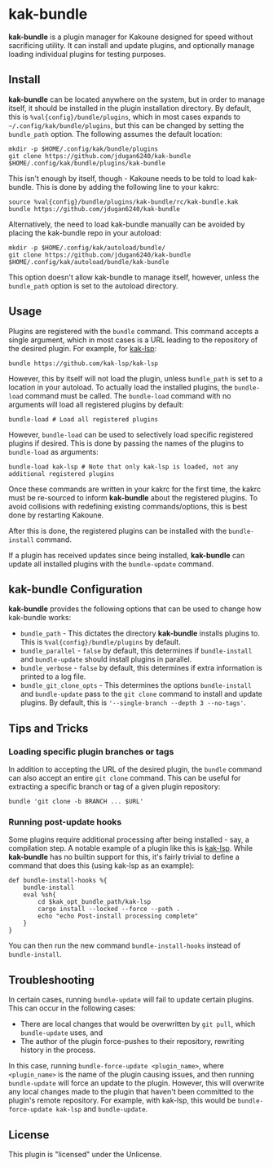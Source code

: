 # kak-bundle

**kak-bundle** is a plugin manager for Kakoune designed for speed without sacrificing utility. It can install and
update plugins, and optionally manage loading individual plugins for testing purposes.

## Install

**kak-bundle** can be located anywhere on the system, but in order to manage itself, it should be installed in the
plugin installation directory. By default, this is `%val{config}/bundle/plugins`, which in most cases expands to
`~/.config/kak/bundle/plugins`, but this can be changed by setting the `bundle_path` option. The following assumes
the default location:

```
mkdir -p $HOME/.config/kak/bundle/plugins
git clone https://github.com/jdugan6240/kak-bundle $HOME/.config/kak/bundle/plugins/kak-bundle
```

This isn't enough by itself, though - Kakoune needs to be told to load kak-bundle. This is done by adding the following
line to your kakrc:

```
source %val{config}/bundle/plugins/kak-bundle/rc/kak-bundle.kak
bundle https://github.com/jdugan6240/kak-bundle
```

Alternatively, the need to load kak-bundle manually can be avoided by placing the kak-bundle repo in your autoload:

```
mkdir -p $HOME/.config/kak/autoload/bundle/
git clone https://github.com/jdugan6240/kak-bundle $HOME/.config/kak/autoload/bundle/kak-bundle
```

This option doesn't allow kak-bundle to manage itself, however, unless the `bundle_path` option is set to the autoload
directory.

## Usage

Plugins are registered with the `bundle` command. This command accepts a single argument, which in most cases is a URL
leading to the repository of the desired plugin. For example, for [kak-lsp](https://github.com/kak-lsp/kak-lsp):

```
bundle https://github.com/kak-lsp/kak-lsp
```

However, this by itself will not load the plugin, unless `bundle_path` is set to a location in your autoload. To actually
load the installed plugins, the `bundle-load` command must be called. The `bundle-load` command with no arguments will
load all registered plugins by default:

```
bundle-load # Load all registered plugins
```

However, `bundle-load` can be used to selectively load specific registered plugins if desired. This is done by passing
the names of the plugins to `bundle-load` as arguments:

```
bundle-load kak-lsp # Note that only kak-lsp is loaded, not any additional registered plugins
```

Once these commands are written in your kakrc for the first time, the kakrc must be re-sourced to inform **kak-bundle**
about the registered plugins. To avoid collisions with redefining existing commands/options, this is best done by restarting
Kakoune.

After this is done, the registered plugins can be installed with the `bundle-install` command.

If a plugin has received updates since being installed, **kak-bundle** can update all installed plugins with the `bundle-update`
command.

## **kak-bundle** Configuration

**kak-bundle** provides the following options that can be used to change how kak-bundle works:

- `bundle_path` - This dictates the directory **kak-bundle** installs plugins to. This is `%val{config}/bundle/plugins` by default.
- `bundle_parallel` - `false` by default, this determines if `bundle-install` and `bundle-update` should install plugins in parallel.
- `bundle_verbose` - `false` by default, this determines if extra information is printed to a log file.
- `bundle_git_clone_opts` - This determines the options `bundle-install` and `bundle-update` pass to the `git clone` command to install
and update plugins. By default, this is `'--single-branch --depth 3 --no-tags'`.

## Tips and Tricks

### Loading specific plugin branches or tags

In addition to accepting the URL of the desired plugin, the `bundle` command can also accept an entire `git clone` command.
This can be useful for extracting a specific branch or tag of a given plugin repository:

```
bundle 'git clone -b BRANCH ... $URL'
```

### Running post-update hooks

Some plugins require additional processing after being installed - say, a compilation step. A notable example of a plugin like this
is [kak-lsp](https://github.com/kak-lsp/kak-lsp). While **kak-bundle** has no builtin support for this, it's fairly trivial to define
a command that does this (using kak-lsp as an example):

```
def bundle-install-hooks %{
    bundle-install
    eval %sh{
   	    cd $kak_opt_bundle_path/kak-lsp
   	    cargo install --locked --force --path .
   	    echo "echo Post-install processing complete"
    }
}
```

You can then run the new command `bundle-install-hooks` instead of `bundle-install`.

## Troubleshooting

In certain cases, running `bundle-update` will fail to update certain plugins. This can occur in the following cases:

- There are local changes that would be overwritten by `git pull`, which `bundle-update` uses, and
- The author of the plugin force-pushes to their repository, rewriting history in the process.

In this case, running `bundle-force-update <plugin_name>`, where `<plugin_name>` is the name of the plugin causing issues,
and then running `bundle-update` will force an update to the plugin. However, this will overwrite any local changes made to
the plugin that haven't been committed to the plugin's remote repository. For example, with kak-lsp, this would be
`bundle-force-update kak-lsp` and `bundle-update`.

## License

This plugin is "licensed" under the Unlicense.
